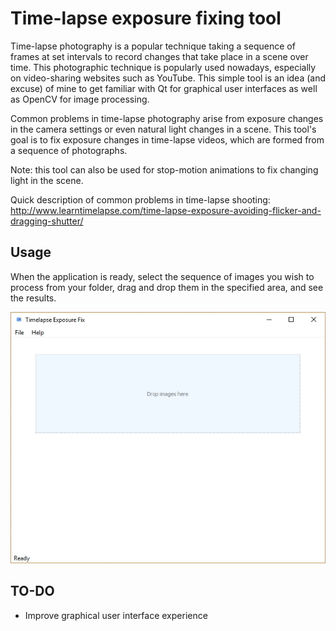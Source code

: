 # Time-lapse exposure fixing tool
Time-lapse photography is a popular technique taking a sequence of frames at set intervals to record changes that take place in a scene over time. This photographic technique is popularly used nowadays, especially on video-sharing websites such as YouTube. This simple tool is an idea (and excuse) of mine to get familiar with Qt for graphical user interfaces as well as OpenCV for image processing.

Common problems in time-lapse photography arise from exposure changes in the camera settings or even natural light changes in a scene. This tool's goal is to fix exposure changes in time-lapse videos, which are formed from a sequence of photographs.

Note: this tool can also be used for stop-motion animations to fix changing light in the scene.

Quick description of common problems in time-lapse shooting:
http://www.learntimelapse.com/time-lapse-exposure-avoiding-flicker-and-dragging-shutter/

## Usage

When the application is ready, select the sequence of images you wish to process from your folder, drag and drop them in the specified area, and see the results.

![app demo](example/demo.gif)

## TO-DO
* Improve graphical user interface experience
